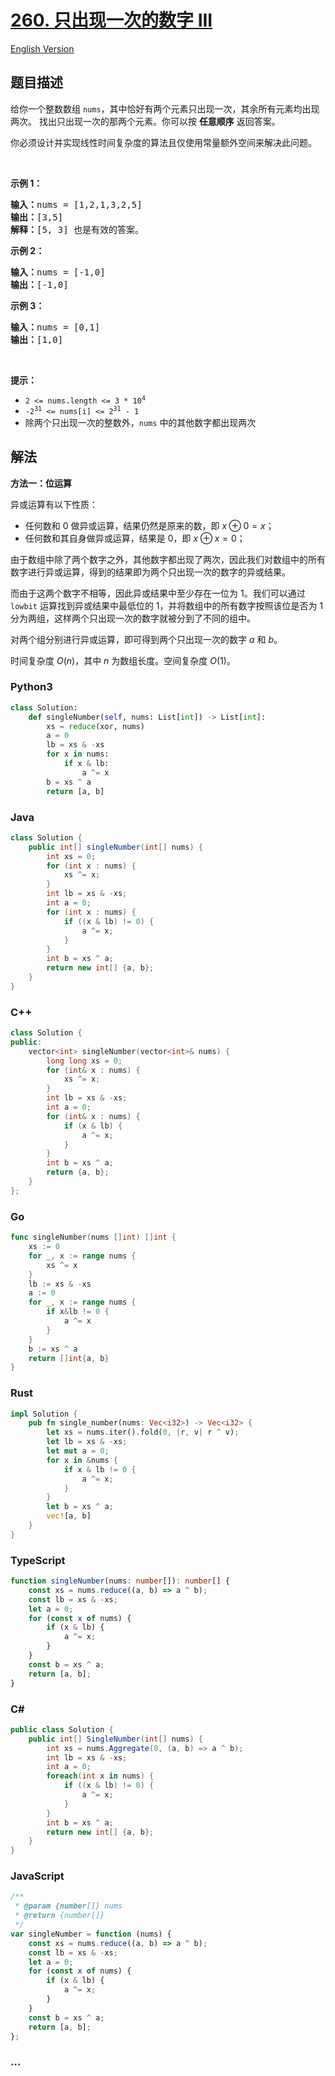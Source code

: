 # [260. 只出现一次的数字 III](https://leetcode.cn/problems/single-number-iii)

[English Version](/solution/0200-0299/0260.Single%20Number%20III/README_EN.md)

## 题目描述

<!-- 这里写题目描述 -->

<p>给你一个整数数组&nbsp;<code>nums</code>，其中恰好有两个元素只出现一次，其余所有元素均出现两次。 找出只出现一次的那两个元素。你可以按 <strong>任意顺序</strong> 返回答案。</p>

<p>你必须设计并实现线性时间复杂度的算法且仅使用常量额外空间来解决此问题。</p>

<p>&nbsp;</p>

<p><strong>示例 1：</strong></p>

<pre>
<strong>输入：</strong>nums = [1,2,1,3,2,5]
<strong>输出：</strong>[3,5]
<strong>解释：</strong>[5, 3] 也是有效的答案。
</pre>

<p><strong>示例 2：</strong></p>

<pre>
<strong>输入：</strong>nums = [-1,0]
<strong>输出：</strong>[-1,0]
</pre>

<p><strong>示例 3：</strong></p>

<pre>
<strong>输入：</strong>nums = [0,1]
<strong>输出：</strong>[1,0]
</pre>

<p>&nbsp;</p>

<p><strong>提示：</strong></p>

<ul>
	<li><code>2 &lt;= nums.length &lt;= 3 * 10<sup>4</sup></code></li>
	<li><code>-2<sup>31</sup> &lt;= nums[i] &lt;= 2<sup>31</sup> - 1</code></li>
	<li>除两个只出现一次的整数外，<code>nums</code> 中的其他数字都出现两次</li>
</ul>

## 解法

<!-- 这里可写通用的实现逻辑 -->

**方法一：位运算**

异或运算有以下性质：

-   任何数和 $0$ 做异或运算，结果仍然是原来的数，即 $x \oplus 0 = x$；
-   任何数和其自身做异或运算，结果是 $0$，即 $x \oplus x = 0$；

由于数组中除了两个数字之外，其他数字都出现了两次，因此我们对数组中的所有数字进行异或运算，得到的结果即为两个只出现一次的数字的异或结果。

而由于这两个数字不相等，因此异或结果中至少存在一位为 $1$。我们可以通过 `lowbit` 运算找到异或结果中最低位的 $1$，并将数组中的所有数字按照该位是否为 $1$ 分为两组，这样两个只出现一次的数字就被分到了不同的组中。

对两个组分别进行异或运算，即可得到两个只出现一次的数字 $a$ 和 $b$。

时间复杂度 $O(n)$，其中 $n$ 为数组长度。空间复杂度 $O(1)$。

<!-- tabs:start -->

### **Python3**

<!-- 这里可写当前语言的特殊实现逻辑 -->

```python
class Solution:
    def singleNumber(self, nums: List[int]) -> List[int]:
        xs = reduce(xor, nums)
        a = 0
        lb = xs & -xs
        for x in nums:
            if x & lb:
                a ^= x
        b = xs ^ a
        return [a, b]
```

### **Java**

<!-- 这里可写当前语言的特殊实现逻辑 -->

```java
class Solution {
    public int[] singleNumber(int[] nums) {
        int xs = 0;
        for (int x : nums) {
            xs ^= x;
        }
        int lb = xs & -xs;
        int a = 0;
        for (int x : nums) {
            if ((x & lb) != 0) {
                a ^= x;
            }
        }
        int b = xs ^ a;
        return new int[] {a, b};
    }
}
```

### **C++**

```cpp
class Solution {
public:
    vector<int> singleNumber(vector<int>& nums) {
        long long xs = 0;
        for (int& x : nums) {
            xs ^= x;
        }
        int lb = xs & -xs;
        int a = 0;
        for (int& x : nums) {
            if (x & lb) {
                a ^= x;
            }
        }
        int b = xs ^ a;
        return {a, b};
    }
};
```

### **Go**

```go
func singleNumber(nums []int) []int {
	xs := 0
	for _, x := range nums {
		xs ^= x
	}
	lb := xs & -xs
	a := 0
	for _, x := range nums {
		if x&lb != 0 {
			a ^= x
		}
	}
	b := xs ^ a
	return []int{a, b}
}
```

### **Rust**

```rust
impl Solution {
    pub fn single_number(nums: Vec<i32>) -> Vec<i32> {
        let xs = nums.iter().fold(0, |r, v| r ^ v);
        let lb = xs & -xs;
        let mut a = 0;
        for x in &nums {
            if x & lb != 0 {
                a ^= x;
            }
        }
        let b = xs ^ a;
        vec![a, b]
    }
}
```

### **TypeScript**

```ts
function singleNumber(nums: number[]): number[] {
    const xs = nums.reduce((a, b) => a ^ b);
    const lb = xs & -xs;
    let a = 0;
    for (const x of nums) {
        if (x & lb) {
            a ^= x;
        }
    }
    const b = xs ^ a;
    return [a, b];
}
```

### **C#**

```cs
public class Solution {
    public int[] SingleNumber(int[] nums) {
        int xs = nums.Aggregate(0, (a, b) => a ^ b);
        int lb = xs & -xs;
        int a = 0;
        foreach(int x in nums) {
            if ((x & lb) != 0) {
                a ^= x;
            }
        }
        int b = xs ^ a;
        return new int[] {a, b};
    }
}
```

### **JavaScript**

```js
/**
 * @param {number[]} nums
 * @return {number[]}
 */
var singleNumber = function (nums) {
    const xs = nums.reduce((a, b) => a ^ b);
    const lb = xs & -xs;
    let a = 0;
    for (const x of nums) {
        if (x & lb) {
            a ^= x;
        }
    }
    const b = xs ^ a;
    return [a, b];
};
```

### **...**

```

```

<!-- tabs:end -->
